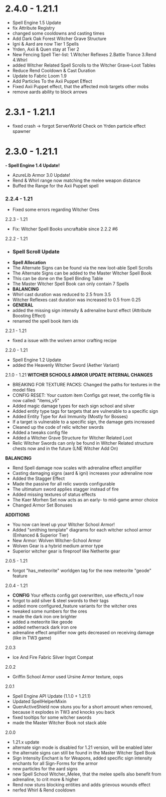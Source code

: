 # 2.4.0 - 1.21.1
- Spell Engine 1.5 Update
- fix Attribute Registry
- changed some cooldowns and casting times
- Add Dark Oak Forest Witcher Grave Structure
- Igni & Aard are now Tier 1 Spells
- Yrden, Axii & Quen stay at Tier 2
- New Fencing Spell Tier-list: 1.Witcher Reflexes 2.Battle Trance 3.Rend 4.Whirl
- added Witcher Related Spell Scrolls to the Witcher Grave-Loot Tables
- Reduce Rend Cooldown & Cast Duration
- Update to Fabric Loom 1.9
- Add Particles To the Axii Puppet Effect
- Fixed Axii Puppet effect, that the affected mob targets other mobs
- remove aards ability to block arrows


# 2.3.1 - 1.21.1
- fixed crash -> forgot ServerWorld Check on Yrden particle effect spawner

# 2.3.0 - 1.21.1
**- Spell Engine 1.4 Update!**
- AzureLib Armor 3.0 Update!
- Rend & Whirl range now matching the melee weapon distance
- Buffed the Range for the Axii Puppet spell

### 2.2.4 - 1.21
- Fixed some errors regarding Witcher Ores

2.2.3 - 1.21
- Fix: Witcher Spell Books uncraftable since 2.2.2 #6

2.2.2 - 1.21
- ### **Spell Scroll Update**
- **Spell Allocation**
- The Alternate Signs can be found via the new loot-able Spell Scrolls
- The Alternate Signs can be added to the Master Witcher Spell Book
- This can be done on the Spell Binding Table
- The Master Witcher Spell Book can only contain 7 Spells
- **BALANCING**
- Whirl cast duration was reduced to 2.5 from 3.5
- Witcher Reflexes cast duration was increased to 0.5 from 0.25
- **GENERAL**
- added the missing sign intensity & adrenaline burst effect (Attribute Boosting Effect)
- renamed the spell book item ids

2.2.1 - 1.21
- fixed a issue with the wolven armor crafting recipe

2.2.0 - 1.21
- Spell Engine 1.2 Update
- added the Heavenly Witcher Sword (Aether Variant)

2.1.0 - 1.21
**WITCHER SCHOOLS ARMOR UPDATE**
**INTERNAL CHANGES**
- BREAKING FOR TEXTURE PACKS: Changed the paths for textures in the model files
- CONFIG RESET: Your custom item Configs got reset, the config file is now called: "items_v5"
- Added magic damage types for each sign school and silver
- Added entity type tags for targets that are vulnerable to a specific sign
- Added Entity Type for Axii Immunity (Mostly for Bosses)
- If a target is vulnerable to a specific sign, the damage gets increased
- Cleaned up the code of relic witcher swords
- Added a tweaks config file
- Added a Witcher Grave Structure for Witcher Related Loot
- Relic Witcher Swords can only be found in Witcher Related structure chests now and in the future (LNE Witcher Add On)

**BALANCING**
- Rend Spell damage now scales with adrenaline effect amplifier
- Casting damaging signs (aard & igni) increases your adrenaline now
- Added the Stagger Effect
- Made the passive for all relic swords configurable
- The ultimatum sword applies stagger instead of fire
- Added missing textures of status effects
- The Kaer Morhen Set now acts as an early- to mid-game armor choice
- Changed Armor Set Bonuses

**ADDITIONS**
- You now can level up your Witcher School Armor!
- Added "smithing template" diagrams for each witcher school armor (Enhanced & Superior Tier)
- New Armor: Wolven Witcher-School Armor
- Wolven Gear is a hybrid medium armor type
- Superior witcher gear is fireproof like Netherite gear

2.0.5 - 1.21
- forgot "has_meteorite" worldgen tag for the new meteorite "geode" feature

2.0.4 - 1.21
- **CONFIG** Your effects config got overwritten, use effects_v1 now
- forgot to add silver & steel swords to their tags
- added more configured_feature variants for the witcher ores
- tweaked some numbers for the ores
- made the dark iron ore brighter
- added a meteorite like geode
- added netherrack dark iron ore
- adrenaline effect amplifier now gets decreased on receiving damage (like in TW3 game)

2.0.3
- Ice And Fire Fabric Silver Ingot Compat

2.0.2
- Griffin School Armor used Ursine Armor texture, oops

2.0.1
- Spell Engine API Update (1.1.0 + 1.21.1)
- Updated SpellHelperMixin
- QuenActiveShield now stuns you for a short amount when removed, because it explodes in TW3 and knocks you back
- fixed tooltips for some witcher swords
- made the Master Witcher Book not stack able

2.0.0
-  1.21.x update
- alternate sign mode is disabled for 1.21 version, will be enabled later
- the alternate signs can still be found in the Master Witcher Spell Book
- Sign Intensity Enchant is for Weapons, added specific sign intensity enchants for all Sign-Forms for the armor
- new particles for the aard signs
- new Spell School Witcher_Melee, that the melee spells also benefit from adrenaline, to crit more & higher
- Rend now stuns blocking entities and adds grievous wounds effect
- nerfed Whirl & Rend cooldown